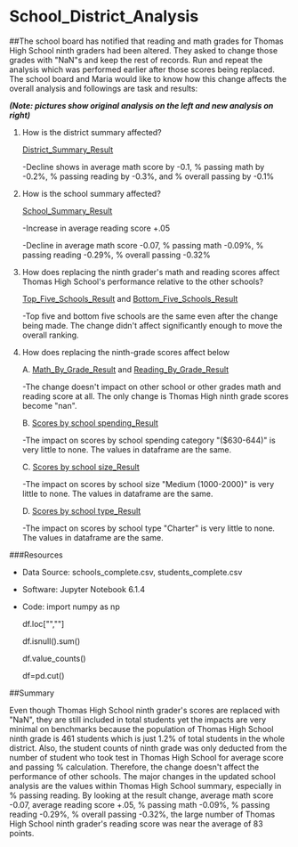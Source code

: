 # School_District_Analysis

##The school board has notified that reading and math grades for Thomas High School ninth graders had been altered. They asked to change those grades with "NaN"s and keep the rest of records. Run and repeat the analysis which was performed earlier after those scores being replaced. The school board and Maria would like to know how this change affects the overall analysis and followings are task and results:

***(Note: pictures show original analysis on the left and new analysis on right)***

1. How is the district summary affected?

   [District_Summary_Result](https://github.com/Yunaka1269/School_District_Analysis/blob/main/Pictures/District_Summary.PNG)
  
   -Decline shows in average math score by  -0.1, % passing math by -0.2%, % passing reading by -0.3%, and % overall passing by -0.1%  

2. How is the school summary affected?

   [School_Summary_Result](https://github.com/Yunaka1269/School_District_Analysis/blob/main/Pictures/School_Summary.PNG)
  
   -Increase in average reading score +.05

   -Decline in average math score -0.07, % passing math -0.09%, % passing reading -0.29%, % overall passing -0.32%

3. How does replacing the ninth grader's math and reading scores affect Thomas High School's performance relative to the other schools?

   [Top_Five_Schools_Result](https://github.com/Yunaka1269/School_District_Analysis/blob/main/Pictures/Top_Five.PNG) and [Bottom_Five_Schools_Result](https://github.com/Yunaka1269/School_District_Analysis/blob/main/Pictures/Bottom_Five.PNG)
  
   -Top five and bottom five schools are the same even after the change being made. The change didn't affect significantly enough to move the overall ranking.  

4. How does replacing the ninth-grade scores affect below

   A. [Math_By_Grade_Result](https://github.com/Yunaka1269/School_District_Analysis/blob/main/Pictures/Math_By_Grade.PNG) and [Reading_By_Grade_Result](https://github.com/Yunaka1269/School_District_Analysis/blob/main/Pictures/Reading_By_Grade.PNG)
	
    -The change doesn't impact on other school or other grades math and reading score at all. The only change is Thomas High ninth grade scores become "nan".
		
   B. [Scores by school spending_Result](https://github.com/Yunaka1269/School_District_Analysis/blob/main/Pictures/School_Spending.PNG) 
	
    -The impact on scores by school spending category "($630-644)" is very little to none. The values in dataframe are the same.
		
   C. [Scores by school size_Result](https://github.com/Yunaka1269/School_District_Analysis/blob/main/Pictures/School_Size.PNG)
	
    -The impact on scores by school size "Medium (1000-2000)" is very little to none. The values in dataframe are the same.
		
   D. [Scores by school type_Result](https://github.com/Yunaka1269/School_District_Analysis/blob/main/Pictures/School_Type.PNG)
	
    -The impact on scores by school type "Charter" is very little to none. The values in dataframe are the same.
    
###Resources
- Data Source: schools_complete.csv, students_complete.csv
- Software: Jupyter Notebook 6.1.4

- Code: import numpy as np

  	df.loc["",""] 
	
	df.isnull().sum()
	
	df.value_counts()
	
	df=pd.cut()

##Summary

Even though Thomas High School ninth grader's scores are replaced with "NaN", they are still included in total students yet the impacts are very minimal on benchmarks because the population of Thomas High School ninth grade is 461 students which is just 1.2% of total students in the whole district. Also, the student counts of ninth grade was only deducted from the number of student who took test in Thomas High School for average score and passing % calculation. Therefore, the change doesn't affect the performance of other schools. The major changes in the updated school analysis are the values within Thomas High School summary, especially in % passing reading. By looking at the result change, average math score -0.07, average reading score +.05, % passing math -0.09%, % passing reading -0.29%, % overall passing -0.32%, the large number of Thomas High School ninth grader's reading score was near the average of 83 points. 
